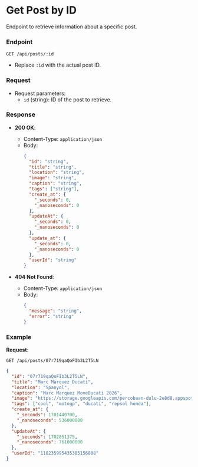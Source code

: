 # Get Post by ID

Endpoint to retrieve information about a specific post.

### Endpoint

`GET /api/posts/:id`

- Replace `:id` with the actual post ID.

### Request

- Request parameters:
  - `id` (string): ID of the post to retrieve.

### Response

- **200 OK**:

  - Content-Type: `application/json`
  - Body:
    ```json
    {
      "id": "string",
      "title": "string",
      "location": "string",
      "image": "string",
      "caption": "string",
      "tags": ["string"],
      "create_at": {
        "_seconds": 0,
        "_nanoseconds": 0
      },
      "updateAt": {
        "_seconds": 0,
        "_nanoseconds": 0
      },
      "update_at": {
        "_seconds": 0,
        "_nanoseconds": 0
      },
      "userId": "string"
    }
    ```

- **404 Not Found**:
  - Content-Type: `application/json`
  - Body:
    ```json
    {
      "message": "string",
      "error": "string"
    }
    ```

### Example

**Request:**

```http
GET /api/posts/07r719qaQoFIb3L2T5LN
```

```json
{
  "id": "07r719qaQoFIb3L2T5LN",
  "title": "Marc Marquez Ducati",
  "location": "Spanyol",
  "caption": "Marc Marquez MoveDucati 2026",
  "image": "https://storage.googleapis.com/percobaan-dulu-2e8d8.appspot.com/images/1701440700536_marc-x-ducati.jpeg",
  "tags": ["cool", "motogp", "ducati", "repsol honda"],
  "create_at": {
    "_seconds": 1701440700,
    "_nanoseconds": 536000000
  },
  "updateAt": {
    "_seconds": 1702051375,
    "_nanoseconds": 761000000
  },
  "userId": "118235995435385156808"
}
```
